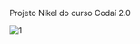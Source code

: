 Projeto Nikel do curso Codaí 2.0

![1](https://github.com/user-attachments/assets/18777b8c-db14-4cd6-8b50-47093c648618)
